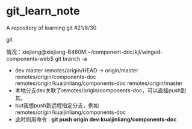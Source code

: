 # git_learn_note
A repository of learning git
#21/8/30

git

情况：xiejiang@xiejiang-B460M:~/component-doc/kjl/winged-components-web$ git branch -a

- dev master remotes/origin/HEAD -> origin/master remotes/origin/components-doc remotes/origin/kuaijinliang/components-doc remotes/origin/master
- 本地分支dev关联了remotes/origin/components-doc，可以直接push到其。
- but我想push到远程指定分支，例如remotes/origin/kuaijinliang/components-doc
- 此时则用命令   :  **git push origin dev:kuaijinliang/components-doc**

